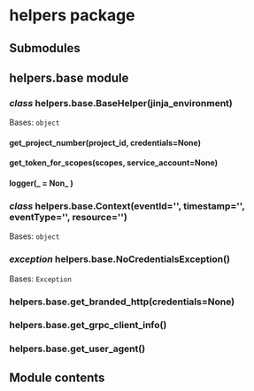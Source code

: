 # helpers package

## Submodules

## helpers.base module


### _class_ helpers.base.BaseHelper(jinja_environment)
Bases: `object`


#### get_project_number(project_id, credentials=None)

#### get_token_for_scopes(scopes, service_account=None)

#### logger(_ = Non_ )

### _class_ helpers.base.Context(eventId='', timestamp='', eventType='', resource='')
Bases: `object`


### _exception_ helpers.base.NoCredentialsException()
Bases: `Exception`


### helpers.base.get_branded_http(credentials=None)

### helpers.base.get_grpc_client_info()

### helpers.base.get_user_agent()
## Module contents
